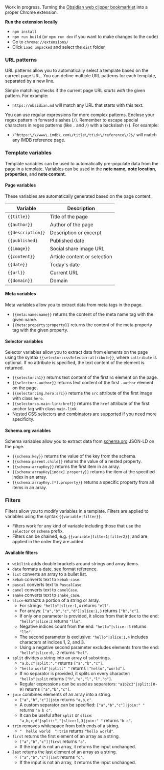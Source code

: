 Work in progress. Turning the [Obsidian web clipper bookmarklet](https://stephango.com/obsidian-web-clipper) into a proper Chrome extension.

**Run the extension locally**

- `npm install`
- `npm run build` (or `npm run dev` if you want to make changes to the code)
- Go to `chrome://extensions/`
- Click `Load unpacked` and select the `dist` folder

### URL patterns

URL patterns allow you to automatically select a template based on the current page URL. You can define multiple URL patterns for each template, separated by a new line.

Simple matching checks if the current page URL *starts with* the given pattern. For example:

- `https://obsidian.md` will match any URL that starts with this text.

You can use regular expressions for more complex patterns. Enclose your regex pattern in forward slashes (`/`). Remember to escape special characters in regex patterns (like `.` and `/`) with a backslash (`\`). For example:

- `/^https:\/\/www\.imdb\.com\/title\/tt\d+\/reference\/?$/` will match any IMDB reference page.

### Template variables

Template variables can be used to automatically pre-populate data from the page in a template. Variables can be used in the **note name**, **note location**, **properties**, and **note content**.

#### Page variables

These variables are automatically generated based on the page content.

| Variable          | Description                  |
| ----------------- | ---------------------------- |
| `{{title}}`       | Title of the page            |
| `{{author}}`      | Author of the page           |
| `{{description}}` | Description or excerpt       |
| `{{published}`    | Published date               |
| `{{image}}`       | Social share image URL       |
| `{{content}}`     | Article content or selection |
| `{{date}}`        | Today's date                 |
| `{{url}}`         | Current URL                  |
| `{{domain}}`      | Domain                       |

#### Meta variables

Meta variables allow you to extract data from meta tags in the page.

- `{{meta:name:name}}` returns the content of the meta name tag with the given name.
- `{{meta:property:property}}` returns the content of the meta property tag with the given property.

#### Selector variables

Selector variables allow you to extract data from elements on the page using the syntax `{{selector:cssSelector:attribute}}`, where `:attribute` is optional. If no attribute is specified, the text content of the element is returned.

- `{{selector:h1}}` returns text content of the first `h1` element on the page.
- `{{selector:.author}}` returns text content of the first `.author` element on the page.
- `{{selector:img.hero:src}}` returns the `src` attribute of the first image with class `hero`.
- `{{selector:a.main-link:href}}` returns the `href` attribute of the first anchor tag with class `main-link`.
- Nested CSS selectors and combinators are supported if you need more specificity.

#### Schema.org variables

Schema variables allow you to extract data from [schema.org](https://schema.org/) JSON-LD on the page.

- `{{schema:key}}` returns the value of the key from the schema.
- `{{schema:parent.child}}` returns the value of a nested property.
- `{{schema:arrayKey}}` returns the first item in an array.
- `{{schema:arrayKey[index].property}}` returns the item at the specified index in an array.
- `{{schema:arrayKey.[*].property}}` returns a specific property from all items in an array.

### Filters

Filters allow you to modify variables in a template. Filters are applied to variables using the syntax `{{variable|filter}}`.

- Filters work for any kind of variable including those that use the `selector` or `schema` prefix.
- Filters can be chained, e.g. `{{variable|filter1|filter2}}`, and are applied in the order they are added.

#### Available filters

- `wikilink` adds double brackets around strings and array items.
- `date` formats a date, [see format reference](https://day.js.org/docs/en/display/format).
- `list` converts an array to a bullet list.
- `kebab` converts text to `kebab-case`.
- `pascal` converts text to `PascalCase`.
- `camel` converts text to `camelCase`.
- `snake` converts text to `snake_case`.
- `slice` extracts a portion of a string or array.
	- For strings: `"hello"|slice:1,4` returns `"ell"`.
	- For arrays: `["a","b","c","d"]|slice:1,3` returns `["b","c"]`.
	- If only one parameter is provided, it slices from that index to the end: `"hello"|slice:2` returns `"llo"`.
	- Negative indices count from the end: `"hello"|slice:-3` returns `"llo"`.
    - The second parameter is exclusive: `"hello"|slice:1,4` includes characters at indices 1, 2, and 3.
	- Using a negative second parameter excludes elements from the end: `"hello"|slice:0,-2` returns `"hel"`.
- `split` divides a string into an array of substrings.
	- `"a,b,c"|split:","` returns `["a","b","c"]`.
	- `"hello world"|split:" "` returns `["hello","world"]`.
	- If no separator is provided, it splits on every character: `"hello"|split` returns `["h","e","l","l","o"]`.
	- Regular expressions can be used as separators: `"a1b2c3"|split:[0-9]` returns `["a","b","c"]`.
- `join` combines elements of an array into a string.
	- `["a","b","c"]|join` returns `"a,b,c"`.
	- A custom separator can be specified: `["a","b","c"]|join:" "` returns `"a b c"`.
	- It can be useful after `split` or `slice`: `"a,b,c,d"|split:","|slice:1,3|join:" "` returns `"b c"`.
- `trim` removes whitespace from both ends of a string.
	- `"  hello world  "|trim` returns `"hello world"`.
- `first` returns the first element of an array as a string.
	- `["a","b","c"]|first` returns `"a"`.
	- If the input is not an array, it returns the input unchanged.
- `last` returns the last element of an array as a string.
	- `["a","b","c"]|last` returns `"c"`.
	- If the input is not an array, it returns the input unchanged.
